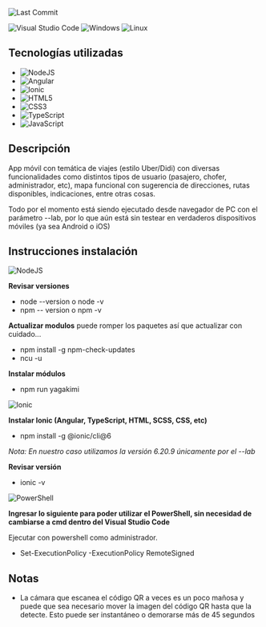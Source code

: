 ![Last Commit](https://img.shields.io/github/last-commit/fandekokomi/tellevoapp-fdk-h/main)

![Visual Studio Code](https://img.shields.io/badge/Visual%20Studio%20Code-0078d7.svg?style=for-the-badge&logo=visual-studio-code&logoColor=white)
![Windows](https://img.shields.io/badge/Windows-0078D6?style=for-the-badge&logo=windows&logoColor=white)
![Linux](https://img.shields.io/badge/Linux-FCC624?style=for-the-badge&logo=linux&logoColor=black)

## Tecnologías utilizadas
- ![NodeJS](https://img.shields.io/badge/node.js-6DA55F?style=for-the-badge&logo=node.js&logoColor=white)
- ![Angular](https://img.shields.io/badge/angular-%23DD0031.svg?style=for-the-badge&logo=angular&logoColor=white)
- ![Ionic](https://img.shields.io/badge/Ionic-%233880FF.svg?style=for-the-badge&logo=Ionic&logoColor=white)
- ![HTML5](https://img.shields.io/badge/html5-%23E34F26.svg?style=for-the-badge&logo=html5&logoColor=white)
- ![CSS3](https://img.shields.io/badge/css3-%231572B6.svg?style=for-the-badge&logo=css3&logoColor=white)
- ![TypeScript](https://img.shields.io/badge/typescript-%23007ACC.svg?style=for-the-badge&logo=typescript&logoColor=white)
- ![JavaScript](https://img.shields.io/badge/javascript-%23323330.svg?style=for-the-badge&logo=javascript&logoColor=%23F7DF1E)

## Descripción
App móvil con temática de viajes (estilo Uber/Didi) con diversas funcionalidades como distintos tipos de usuario (pasajero, chofer, administrador, etc), mapa funcional con sugerencia de direcciones, rutas disponibles, indicaciones, entre otras cosas. 

Todo por el momento está siendo ejecutado desde navegador de PC con el parámetro --lab, por lo que aún está sin testear en verdaderos dispositivos móviles (ya sea Android o iOS)

## Instrucciones instalación

![NodeJS](https://img.shields.io/badge/node.js-6DA55F?style=for-the-badge&logo=node.js&logoColor=white)

**Revisar versiones**

- node --version o node -v
- npm -- version o npm -v

**Actualizar modulos**
puede romper los paquetes así que actualizar con cuidado...
- npm install -g npm-check-updates
- ncu -u

**Instalar módulos**

- npm run yagakimi
  
![Ionic](https://img.shields.io/badge/Ionic-%233880FF.svg?style=for-the-badge&logo=Ionic&logoColor=white)

**Instalar Ionic (Angular, TypeScript, HTML, SCSS, CSS, etc)**
	
 - npm install -g @ionic/cli@6

_Nota: En nuestro caso utilizamos la versión 6.20.9 únicamente por el --lab_

**Revisar versión**
	
 - ionic -v

 
![PowerShell](https://img.shields.io/badge/PowerShell-%235391FE.svg?style=for-the-badge&logo=powershell&logoColor=white) 

**Ingresar lo siguiente para poder utilizar el PowerShell, sin necesidad de cambiarse a cmd dentro del Visual Studio Code**

Ejecutar con powershell como administrador.
- Set-ExecutionPolicy -ExecutionPolicy RemoteSigned

## Notas
- La cámara que escanea el código QR a veces es un poco mañosa y puede que sea necesario mover la imagen del código QR hasta que la detecte. Esto puede ser instantáneo o demorarse más de 45 segundos
  
